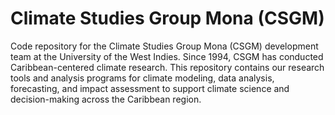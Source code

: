 # Climate Studies Group Mona (CSGM)

Code repository for the Climate Studies Group Mona (CSGM) development team at the University of the West Indies. Since 1994, CSGM has conducted Caribbean-centered climate research. This repository contains our research tools and analysis programs for climate modeling, data analysis, forecasting, and impact assessment to support climate science and decision-making across the Caribbean region.
